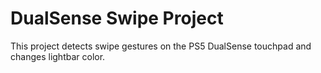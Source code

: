 # DualSense Swipe Project
This project detects swipe gestures on the PS5 DualSense touchpad and changes lightbar color.